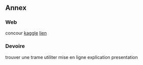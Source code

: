 #

## Annex

### Web

concour [kaggle]()
[lien](https://github.com/awesomedata/axesom-public-dataset)

### Devoire
trouver une trame
utiliter
mise en ligne
explication
presentation